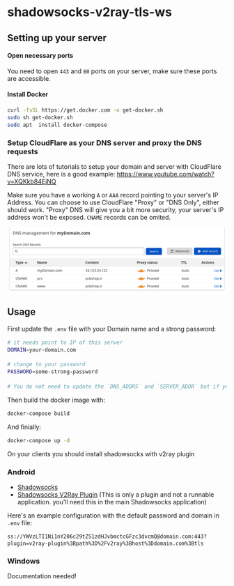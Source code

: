 
# shadowsocks-v2ray-tls-ws

## Setting up your server
#### Open necessary ports
You need to open `443` and `80` ports on your server, make sure these ports are accessible.


#### Install Docker
```bash
curl -fsSL https://get.docker.com -o get-docker.sh
sudo sh get-docker.sh
sudo apt  install docker-compose
```

### Setup CloudFlare as your DNS server and proxy the DNS requests
There are lots of tutorials to setup your domain and server with CloudFlare DNS service, here is a good example:
https://www.youtube.com/watch?v=XQKkb84EjNQ

Make sure you have a working `A` or `AAA` record pointing to your server's IP Address.
You can choose to use CloudFlare "Proxy" or "DNS Only", either should work. "Proxy" DNS will give you a bit more security, your server's IP address won't be exposed. `CNAME` records can be omited.

![Cloudflare DNS](https://github.com/Arman92/shadowsocks-v2ray-tls-ws/blob/master/github/cloudflare-dns.png?raw=true)


## Usage

First update the `.env` file with your Domain name and a strong password:
```bash
# it needs point to IP of this server
DOMAIN=your-domain.com

# change to your password
PASSWORD=some-strong-password

# You do not need to update the `DNS_ADDRS` and `SERVER_ADDR` but if you have a specific DNS server, you can change it.
```

Then build the docker image with:
```bash
docker-compose build
```

And finially:
```bash
docker-compose up -d
```

On your clients you should install shadowsocks with v2ray plugin
### Android

 - [Shadowsocks](https://play.google.com/store/apps/details?id=com.github.shadowsocks&hl=en_GB&gl=US)
 - [Shadowsocks V2Ray Plugin](https://play.google.com/store/apps/details?id=com.github.shadowsocks.plugin.v2ray&hl=en_GB&gl=US) (This is only a plugin and not a runnable application. you'll need this in the main Shadowsocks application)

Here's an example configuration with the default password and domain in `.env` file:
```
ss://YWVzLTI1Ni1nY206c29tZS1zdHJvbmctcGFzc3dvcmQ@domain.com:443?plugin=v2ray-plugin%3Bpath%3D%2Fv2ray%3Bhost%3Ddomain.com%3Btls
```
### Windows
Documentation needed!



